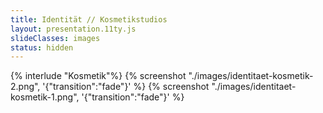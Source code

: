```yaml
---
title: Identität // Kosmetikstudios
layout: presentation.11ty.js
slideClasses: images
status: hidden
---
```


{% interlude "Kosmetik"%}
{% screenshot "./images/identitaet-kosmetik-2.png", '{"transition":"fade"}' %}
{% screenshot "./images/identitaet-kosmetik-1.png", '{"transition":"fade"}' %}